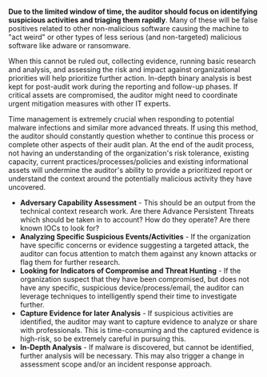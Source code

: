 **Due to the limited window of time, the auditor should focus on identifying suspicious activities and triaging them rapidly**. Many of these will be false positives related to other non-malicious software causing the machine to "act weird" or other types of less serious (and non-targeted) malicious software like adware or ransomware.

When this cannot be ruled out, collecting evidence, running basic research and analysis, and assessing the risk and impact against organizational priorities will help prioritize further action. In-depth binary analysis is best kept for post-audit work during the reporting and follow-up phases. If critical assets are compromised, the auditor might need to coordinate urgent mitigation measures with other IT experts.

Time management is extremely crucial when responding to potential malware infections and similar more advanced threats. If using this method, the auditor should constantly question whether to continue this process or complete other aspects of their audit plan. At the end of the audit process, not having an understanding of the organization's risk tolerance, existing capacity, current practices/processes/policies and existing informational assets will undermine the auditor's ability to provide a prioritized report or understand the context around the potentially malicious activity they have uncovered.

* **Adversary Capability Assessment** - This should be an output from the technical context research work. Are there Advance Persistent Threats which should be taken in to account? How do they operate? Are there known IOCs to look for?
* **Analyzing Specific Suspicious Events/Activities** - If the organization have specific concerns or evidence suggesting a targeted attack, the auditor can focus attention to match them against any known attacks or flag them for further research.
* **Looking for Indicators of Compromise and Threat Hunting** - If the organization suspect that they have been compromised, but does not have any specific, suspicious device/process/email, the auditor can leverage techniques to intelligently spend their time to investigate further.
* **Capture Evidence for later Analysis** - If suspicious activities are identified, the auditor may want to capture evidence to analyze or share with professionals. This is time-consuming and the captured evidence is high-risk, so be extremely careful in pursuing this.
* **In-Depth Analysis** - If malware is discovered, but cannot be identified, further analysis will be necessary. This may also trigger a change in assessment scope and/or an incident response approach.
